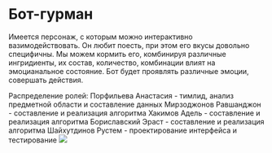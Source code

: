 ﻿# Бот-гурман
Имеется персонаж, с которым можно интерактивно вазимодействовать. Он любит поесть, при этом его вкусы довольно специфичны.
Мы можем кормить его, комбинируя различные ингридиенты, их состав, количество, комбинации влият на эмоцианальное состояние.
Бот будет проявлять различные эмоции, совершать действия.

Распределение ролей: 
Порфильева Анастасия - тимлид, анализ предметной области и составление данных
Мирзоджонов Равшанджон - составление и реализация алгоритма
Хакимов Адель - составление и реализация алгоритма
Бориславский Эраст - составление и реализация алгоритма
Шайхутдинов Рустем - проектирование интерфейса и тестирование
![](https://camo.githubusercontent.com/c29415ef4a4818e8317630cd6b1a08336248b116/687474703a2f2f7777772e66756e6472616973696e676465746563746976652e636f6d2f2e612f366130313135373039353564363939373062303135333931613938613239393730622d7069)

